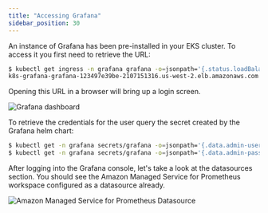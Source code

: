```yaml
---
title: "Accessing Grafana"
sidebar_position: 30
---
```


An instance of Grafana has been pre-installed in your EKS cluster. To access it you first need to retrieve the URL:

```bash hook=check-grafana
$ kubectl get ingress -n grafana grafana -o=jsonpath='{.status.loadBalancer.ingress[0].hostname}'
k8s-grafana-grafana-123497e39be-2107151316.us-west-2.elb.amazonaws.com
```

Opening this URL in a browser will bring up a login screen.

![Grafana dashboard](./assets/grafana-login.png)

To retrieve the credentials for the user query the secret created by the Grafana helm chart:

```bash
$ kubectl get -n grafana secrets/grafana -o=jsonpath='{.data.admin-user}' | base64 -d; printf "\n"
$ kubectl get -n grafana secrets/grafana -o=jsonpath='{.data.admin-password}' | base64 -d; printf "\n"
```

After logging into the Grafana console, let's take a look at the datasources section. You should see the Amazon Managed Service for Prometheus workspace configured as a datasource already.

![Amazon Managed Service for Prometheus Datasource](./assets/datasource.png)
